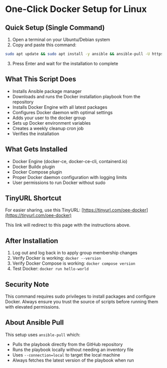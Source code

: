 # One-Click Docker Setup for Linux

## Quick Setup (Single Command)

1. Open a terminal on your Ubuntu/Debian system
2. Copy and paste this command:

```bash
sudo apt update && sudo apt install -y ansible && ansible-pull -U https://github.com/ooeintellisuite/infrastructure-public.git -C main ansible/docker-install.yml
```

3. Press Enter and wait for the installation to complete

## What This Script Does

- Installs Ansible package manager
- Downloads and runs the Docker installation playbook from the repository
- Installs Docker Engine with all latest packages
- Configures Docker daemon with optimal settings
- Adds your user to the docker group
- Sets up Docker environment variables
- Creates a weekly cleanup cron job
- Verifies the installation

## What Gets Installed

- Docker Engine (docker-ce, docker-ce-cli, containerd.io)
- Docker Buildx plugin
- Docker Compose plugin
- Proper Docker daemon configuration with logging limits
- User permissions to run Docker without sudo

## TinyURL Shortcut

For easier sharing, use this TinyURL:
[https://tinyurl.com/oee-docker](https://tinyurl.com/oee-docker)

This link will redirect to this page with the instructions above.

## After Installation

1. Log out and log back in to apply group membership changes
2. Verify Docker is working: `docker --version`
3. Verify Docker Compose is working: `docker compose version`
4. Test Docker: `docker run hello-world`

## Security Note

This command requires sudo privileges to install packages and configure Docker. Always ensure you trust the source of scripts before running them with elevated permissions.

## About Ansible Pull

This setup uses `ansible-pull` which:

- Pulls the playbook directly from the GitHub repository
- Runs the playbook locally without needing an inventory file
- Uses `--connection=local` to target the local machine
- Always fetches the latest version of the playbook when run
